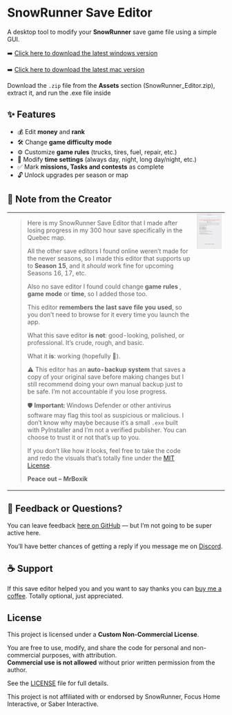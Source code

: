 # SnowRunner Save Editor

A desktop tool to modify your **SnowRunner** save game file using a simple GUI.

➡️ [Click here to download the latest windows version](https://github.com/MrBoxik/SnowRunner-Save-Editor/releases/tag/64)

➡️ [Click here to download the latest mac version](https://github.com/MrBoxik/SnowRunner-Save-Editor/releases/tag/5.0)

Download the `.zip` file from the **Assets** section (SnowRunner_Editor.zip), extract it, and run the .exe file inside

## ✨ Features

- 💰 Edit **money** and **rank**
- 🛠️ Change **game difficulty mode**
- ⚙️ Customize **game rules** (trucks, tires, fuel, repair, etc.)
- 🌄 Modify **time settings** (always day, night, long day/night, etc.)
- ✅ Mark **missions, Tasks and contests** as complete
- 🔓 Unlock upgrades per season or map

## 💬 Note from the Creator

<table>
<tr>
<td>

> Here is my SnowRunner Save Editor that I made after losing progress in my 300 hour save  specifically in the Quebec map.  
>  
> All the other save editors I found online weren’t made for the newer seasons, so I made this editor that supports up to **Season 15**, and it *should* work fine for upcoming Seasons 16, 17, etc.  
>  
> Also no save editor I found could change **game rules** , **game mode** or **time**, so I added those too.
> 
> This editor **remembers the last save file you used**, so you don’t need to browse for it every time you launch the app.
>  
> What this save editor **is not**: good-looking, polished, or professional. It’s crude, rough, and basic.  
>  
> What it **is**: working (hopefully 🤞).  
>  
> ⚠️ This editor has an **auto-backup system** that saves a copy of your original save before making changes but I still recommend doing your own manual backup just to be safe. I’m not accountable if you lose progress.
>
> 🛡️ **Important:** Windows Defender or other antivirus software may flag this tool as suspicious or malicious. I don’t know why maybe because it’s a small `.exe` built with PyInstaller and I’m not a verified publisher. You can choose to trust it or not that’s up to you.
>  
> If you don’t like how it looks, feel free to take the code and redo the visuals that’s totally fine under the [MIT License](LICENSE).  
>  
> **Peace out – MrBoxik**

</td>
<td align="center" valign="top">

<img src="https://github.com/MrBoxik/SnowRunner-Save-Editor/blob/main/editor.gif" alt="editor gif" width="310"/>

</td>
</tr>
</table>

## 💬 Feedback or Questions?

You can leave feedback [here on GitHub](https://github.com/MrBoxik/SnowRunner-Save-Editor/issues) — but I’m not going to be super active here.

You’ll have better chances of getting a reply if you message me on [Discord](https://discord.com/users/638802769393745950).


## ☕ Support

If this save editor helped you and you want to say thanks you can [buy me a coffee](https://buymeacoffee.com/mrboxik). Totally optional, just appreciated.


## License

This project is licensed under a **Custom Non-Commercial License**.

You are free to use, modify, and share the code for personal and non-commercial purposes, with attribution.  
**Commercial use is not allowed** without prior written permission from the author.

See the [LICENSE](LICENSE) file for full details.

This project is not affiliated with or endorsed by SnowRunner, Focus Home Interactive, or Saber Interactive.

